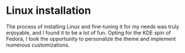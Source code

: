 # Linux installation
The process of installing Linux and fine-tuning it for my needs was truly enjoyable, and I found it to be a lot of fun. Opting for the KDE spin of Fedora, I took the opportunity to personalize the theme and implement numerous customizations.
